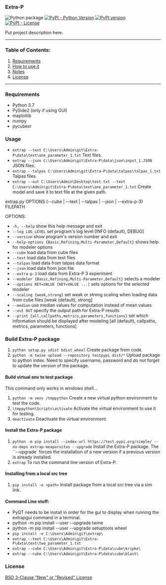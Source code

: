 ### Extra-P

![Python package](https://github.com/MeaParvitas/Extra-P/workflows/Python%20package/badge.svg?branch=master)
[![PyPI - Python Version](https://img.shields.io/pypi/pyversions/extrap?style=plastic)](https://badge.fury.io/py/extrap)
[![PyPI version](https://badge.fury.io/py/extrap.png)](https://badge.fury.io/py/extrap)
[![PyPI - License](https://img.shields.io/pypi/l/extrap?style=plastic)](https://badge.fury.io/py/extrap)

Put project description here.

--------------------------------------------------------------------------------------------

### Table of Contents:

1. [Requirements](#Requirements)
2. [How to use it](#Usage)
3. [Notes](#Notes)
4. [License](#License)

--------------------------------------------------------------------------------------------

### Requirements

* Python 3.7
* PySide2 (only if using GUI)
* maplotlib
* numpy
* pycubexr

### Usage

* `extrap --text C:\Users\Admin\git\Extra-P\data\text\one_parameter_1.txt` Text files.
* `extrap --json C:\Users\Admin\git\Extra-P\data\json\input_1.JSON` JSON files.
* `extrap --talpas C:\Users\Admin\git\Extra-P\data\talpas\talpas_1.txt` Talpas files.
* `extrap --out C:\Users\Admin\Desktop\test.txt --text C:\Users\Admin\git\Extra-P\data\text\one_parameter_1.txt` Create model and save it to text file at the given path.


extrap.py OPTIONS (--cube | --text | --talpas | --json | --extra-p-3) FILEPATH
        
OPTIONS:

*  `-h, --help`            show this help message and exit
*  `--log LOG_LEVEL`       set program's log level [INFO (default), DEBUG]
*  `--version`             show program's version number and exit
*  `--help-options {Basic,Refining,Multi-Parameter,Default}`
                        shows help for modeler options
*  `--cube`                load data from cube files
*  `--text`                load data from text files
*  `--talpas`              load data from talpas data format
*  `--json`                load data from json file
*  `--extra-p-3`           load data from Extra-P 3 experiment
*  `--modeler {Basic,Refining,Multi-Parameter,Default}` selects a modeler
*  `--options KEY=VALUE [KEY=VALUE ...]` sets options for the selected modeler
*  `--scaling {weak,strong}`
                        set weak or strong scaling when loading data from cube
                        files [weak (default), strong]
*  `--median`              use median values for computation instead of mean
                        values
*  `--out OUT`             specify the output path for Extra-P results
*  `--print {all,callpaths,metrics,parameters,functions}`
                        set which information should be displayed after
                        modeling [all (default), callpaths, metrics,
                        parameters, functions]

### Build Extra-P package

1. `python setup.py sdist bdist_wheel` Create package from code.
2. `python -m twine upload --repository testpypi dist/*` Upload package to python index. Need to specify username, password and do not forget to update the version of the package.

#### Build virtual env to test package

This command only works in windows shell...

1. `python -m venv /tmppython` Create a new virtual python environment to test the code.
2. `\tmppython\Scripts\activate` Activate the virtual environment to use it for testing.
3. `deactivate` Deactivate the virtual environment.

#### Install the Extra-P package

1. `python -m pip install --index-url https://test.pypi.org/simple/ --no-deps extrap-meaparvitas --upgrade` Install the Extra-P package. The ``--upgrade` forces the installation of a new version if a previous version is already installed.
2. `extrap` To run the command line version of Extra-P.

#### Installing from a local src tree

1. `pip install -e <path>` Install package from a local src tree via a sim link.

#### Command Line stuff:

* PyQT needs to be install in order for the gui to display when running the extrapgui command in a terminal.
* python -m pip install --user --upgrade twine
* python -m pip install --user --upgrade setuptools wheel
* `pip install -e C:\Users\Admin\git\extrap\`
* `extrap --text C:\Users\Admin\git\Extra-P\data\text\two_parameter_1.txt`
* `extrap --cube C:\Users\Admin\git\Extra-P\data\cube\kripke\`
* `extrap --cube C:\Users\Admin\git\Extra-P\data\cube\blast\`


### License

[BSD 3-Clause "New" or "Revised" License](LICENSE)